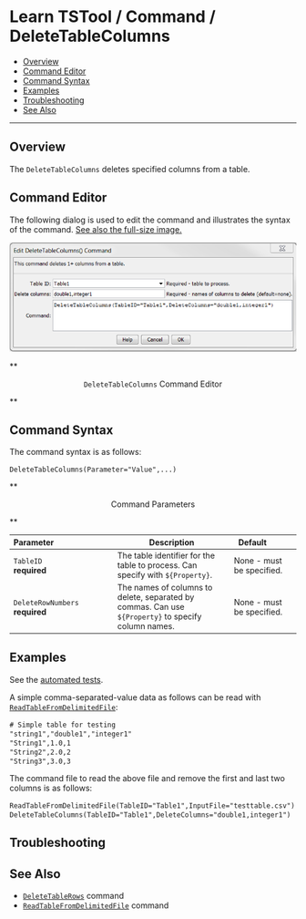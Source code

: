 # Learn TSTool / Command / DeleteTableColumns #

* [Overview](#overview)
* [Command Editor](#command-editor)
* [Command Syntax](#command-syntax)
* [Examples](#examples)
* [Troubleshooting](#troubleshooting)
* [See Also](#see-also)

-------------------------

## Overview ##

The `DeleteTableColumns` deletes specified columns from a table.

## Command Editor ##

The following dialog is used to edit the command and illustrates the syntax of the command.
<a href="../DeleteTableColumns.png">See also the full-size image.</a>

![DeleteTableColumns](DeleteTableColumns.png)

**<p style="text-align: center;">
`DeleteTableColumns` Command Editor
</p>**

## Command Syntax ##

The command syntax is as follows:

```text
DeleteTableColumns(Parameter="Value",...)
```
**<p style="text-align: center;">
Command Parameters
</p>**

| **Parameter**&nbsp;&nbsp;&nbsp;&nbsp;&nbsp;&nbsp;&nbsp;&nbsp;&nbsp;&nbsp;&nbsp;&nbsp;&nbsp;&nbsp;&nbsp;&nbsp;&nbsp;&nbsp;&nbsp;&nbsp;&nbsp;&nbsp;&nbsp;&nbsp;&nbsp;&nbsp; | **Description** | **Default**&nbsp;&nbsp;&nbsp;&nbsp;&nbsp;&nbsp;&nbsp;&nbsp;&nbsp;&nbsp; |
| --------------|-----------------|----------------- |
|`TableID`<br>**required**|The table identifier for the table to process. Can specify with `${Property}`.|None - must be specified.|
|`DeleteRowNumbers`<br>**required**|The names of columns to delete, separated by commas. Can use `${Property}` to specify column names.|None - must be specified.|

## Examples ##

See the [automated tests](https://github.com/OpenWaterFoundation/cdss-app-tstool-test/tree/master/test/regression/commands/general/DeleteTableColumns).

A simple comma-separated-value data as follows can be read with [`ReadTableFromDelimitedFile`](../ReadTableFromDelimitedFile/ReadTableFromDelimitedFile):

```
# Simple table for testing
"string1","double1","integer1"
"String1",1.0,1
"String2",2.0,2
"String3",3.0,3
```

The command file to read the above file and remove the first and last two columns is as follows:

```
ReadTableFromDelimitedFile(TableID="Table1",InputFile="testtable.csv")
DeleteTableColumns(TableID="Table1",DeleteColumns="double1,integer1")

```

## Troubleshooting ##

## See Also ##

* [`DeleteTableRows`](../DeleteTableRows/DeleteTableRows) command
* [`ReadTableFromDelimitedFile`](../ReadTableFromDelimitedFile/ReadTableFromDelimitedFile) command
